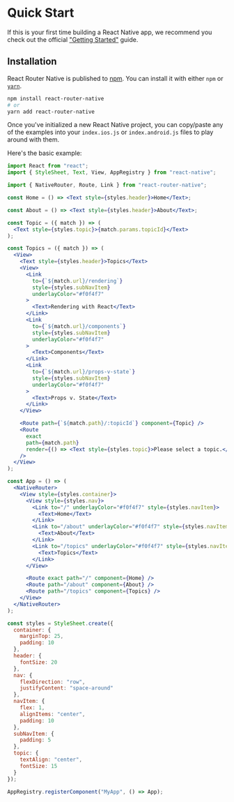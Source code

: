 # Quick Start

If this is your first time building a React Native app, we recommend you check out the official ["Getting Started"](https://facebook.github.io/react-native/docs/getting-started.html) guide.

## Installation

React Router Native is published to [npm](https://npm.im/react-router-native). You can install it with either `npm` or [`yarn`](https://yarnpkg.com).

```sh
npm install react-router-native
# or
yarn add react-router-native
```

Once you've initialized a new React Native project, you can copy/paste any of the examples into your `index.ios.js` or `index.android.js` files to play around with them.

Here's the basic example:

```jsx
import React from "react";
import { StyleSheet, Text, View, AppRegistry } from "react-native";

import { NativeRouter, Route, Link } from "react-router-native";

const Home = () => <Text style={styles.header}>Home</Text>;

const About = () => <Text style={styles.header}>About</Text>;

const Topic = ({ match }) => (
  <Text style={styles.topic}>{match.params.topicId}</Text>
);

const Topics = ({ match }) => (
  <View>
    <Text style={styles.header}>Topics</Text>
    <View>
      <Link
        to={`${match.url}/rendering`}
        style={styles.subNavItem}
        underlayColor="#f0f4f7"
      >
        <Text>Rendering with React</Text>
      </Link>
      <Link
        to={`${match.url}/components`}
        style={styles.subNavItem}
        underlayColor="#f0f4f7"
      >
        <Text>Components</Text>
      </Link>
      <Link
        to={`${match.url}/props-v-state`}
        style={styles.subNavItem}
        underlayColor="#f0f4f7"
      >
        <Text>Props v. State</Text>
      </Link>
    </View>

    <Route path={`${match.path}/:topicId`} component={Topic} />
    <Route
      exact
      path={match.path}
      render={() => <Text style={styles.topic}>Please select a topic.</Text>}
    />
  </View>
);

const App = () => (
  <NativeRouter>
    <View style={styles.container}>
      <View style={styles.nav}>
        <Link to="/" underlayColor="#f0f4f7" style={styles.navItem}>
          <Text>Home</Text>
        </Link>
        <Link to="/about" underlayColor="#f0f4f7" style={styles.navItem}>
          <Text>About</Text>
        </Link>
        <Link to="/topics" underlayColor="#f0f4f7" style={styles.navItem}>
          <Text>Topics</Text>
        </Link>
      </View>

      <Route exact path="/" component={Home} />
      <Route path="/about" component={About} />
      <Route path="/topics" component={Topics} />
    </View>
  </NativeRouter>
);

const styles = StyleSheet.create({
  container: {
    marginTop: 25,
    padding: 10
  },
  header: {
    fontSize: 20
  },
  nav: {
    flexDirection: "row",
    justifyContent: "space-around"
  },
  navItem: {
    flex: 1,
    alignItems: "center",
    padding: 10
  },
  subNavItem: {
    padding: 5
  },
  topic: {
    textAlign: "center",
    fontSize: 15
  }
});

AppRegistry.registerComponent("MyApp", () => App);
```
